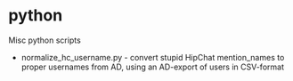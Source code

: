 # python
Misc python scripts

* normalize_hc_username.py - convert stupid HipChat mention_names to proper usernames from AD, using an AD-export of users in CSV-format
